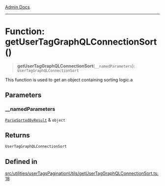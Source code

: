 [Admin Docs](/)

***

# Function: getUserTagGraphQLConnectionSort()

> **getUserTagGraphQLConnectionSort**(`__namedParameters`): `UserTagGraphQLConnectionSort`

This function is used to get an object containing sorting logic.a

## Parameters

### \_\_namedParameters

[`ParseSortedByResult`](../../parseUserTagSortedBy/type-aliases/ParseSortedByResult.md) & `object`

## Returns

`UserTagGraphQLConnectionSort`

## Defined in

[src/utilities/userTagsPaginationUtils/getUserTagGraphQLConnectionSort.ts:18](https://github.com/Suyash878/talawa-api/blob/cfd688207611ba245c99edd8dbaccb2cdbf6a043/src/utilities/userTagsPaginationUtils/getUserTagGraphQLConnectionSort.ts#L18)

